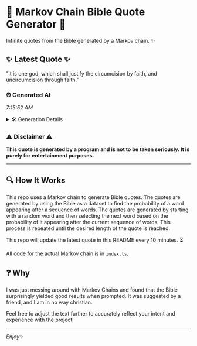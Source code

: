 # 📖 Markov Chain Bible Quote Generator 📖

Infinite quotes from the Bible generated by a Markov chain. ✨

## ✨ Latest Quote ✨
"it is one god, which shall justify the circumcision by faith, and uncircumcision through faith."

### ⏰ Generated At
*7:15:52 AM*

<details>
    <summary>🛠️ Generation Details</summary>
    <p>
        <strong>🌱 Seed:</strong> it<br>
        <strong>🔄 Iterations:</strong> 14<br>
        <strong>📜 Context History:</strong><br>[ it ]: is<br>[ it, is ]: one<br>[ it, is, one ]: god,<br>[ it, is, one, god, ]: which<br>[ it, is, one, god,, which ]: shall<br>[ it, is, one, god,, which, shall ]: justify<br>[ is, one, god,, which, shall, justify ]: the<br>[ one, god,, which, shall, justify, the ]: circumcision<br>[ god,, which, shall, justify, the, circumcision ]: by<br>[ which, shall, justify, the, circumcision, by ]: faith,<br>[ shall, justify, the, circumcision, by, faith, ]: and<br>[ justify, the, circumcision, by, faith,, and ]: uncircumcision<br>[ the, circumcision, by, faith,, and, uncircumcision ]: through<br>[ circumcision, by, faith,, and, uncircumcision, through ]: faith.<br>
    </p>
</details>

### ⚠️ Disclaimer ⚠️
**This quote is generated by a program and is not to be taken seriously. It is purely for entertainment purposes.**

---

## 🔍 How It Works

This repo uses a Markov chain to generate Bible quotes. The quotes are generated by using the Bible as a dataset to find the probability of a word appearing after a sequence of words. The quotes are generated by starting with a random word and then selecting the next word based on the probability of it appearing after the current sequence of words. This process is repeated until the desired length of the quote is reached.

This repo will update the latest quote in this README every 10 minutes. ⏳

All code for the actual Markov chain is in `index.ts`.

## ❓ Why

I was just messing around with Markov Chains and found that the Bible surprisingly yielded good results when prompted. 
It was suggested by a friend, and I am in no way christian.

Feel free to adjust the text further to accurately reflect your intent and experience with the project!

---

*Enjoy*✨
